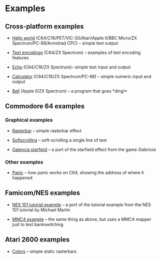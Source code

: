 # Examples

## Cross-platform examples

* [Hello world](crossplatform/hello_world.mfk) (C64/C16/PET/VIC-20/Atari/Apple II/BBC Micro/ZX Spectrum/PC-88/Armstrad CPC) – simple text output

* [Text encodings](crossplatform/text_encodings.mfk) (C64/ZX Spectrum) – examples of text encoding features

* [Echo](crossplatform/echo.mfk) (C64/C16/ZX Spectrum)– simple text input and output

* [Calculator](crossplatform/calculator.mfk) (C64/C16/ZX Spectrum/PC-88) – simple numeric input and output

* [Bell](crossplatform/bell.mfk) (Apple II/ZX Spectrum) – a program that goes \*ding!\*

## Commodore 64 examples

### Graphical examples

* [Rasterbar](c64/rasterbar.mfk) – simple rasterbar effect

* [Softscrolling](c64/softscroll.mfk) – soft-scrolling a single line of text

* [Galencia starfield](c64/galencia.mfk) – a port of the starfield effect from the game *Galencia* 

### Other examples

* [Panic](c64/panic_test.mfk) – how panic works on C64, showing the address of where it happened

## Famicom/NES examples

* [NES 101 tutorial example](nes/nestest.mfk) – a port of the tutorial example from the NES 101 tutorial by Michael Martin

* [MMC4 example](nes/nestest_mmc4.mfk) – the same thing as above, but uses a MMC4 mapper just to test bankswitching

## Atari 2600 examples

* [Colors](vcs/colors.mfk) – simple static rasterbars
